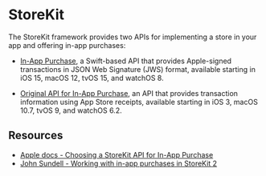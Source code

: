 # StoreKit

The StoreKit framework provides two APIs for implementing a store in your app and offering in-app purchases:

* [In-App Purchase](https://developer.apple.com/documentation/storekit/in-app_purchase), a Swift-based API that provides Apple-signed transactions in JSON Web Signature (JWS) format, available starting in iOS 15, macOS 12, tvOS 15, and watchOS 8.

* [Original API for In-App Purchase](https://developer.apple.com/documentation/storekit/original_api_for_in-app_purchase), an API that provides transaction information using App Store receipts, available starting in iOS 3, macOS 10.7, tvOS 9, and watchOS 6.2.

## Resources

* [Apple docs - Choosing a StoreKit API for In-App Purchase](https://developer.apple.com/documentation/storekit/choosing_a_storekit_api_for_in-app_purchase)
* [John Sundell - Working with in-app purchases in StoreKit 2](https://wwdcbysundell.com/2021/working-with-in-app-purchases-in-storekit2/)
